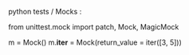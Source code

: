 python tests / Mocks :


from unittest.mock import patch, Mock, MagicMock



m = Mock()
m.__iter__ = Mock(return_value = iter([3, 5]))

